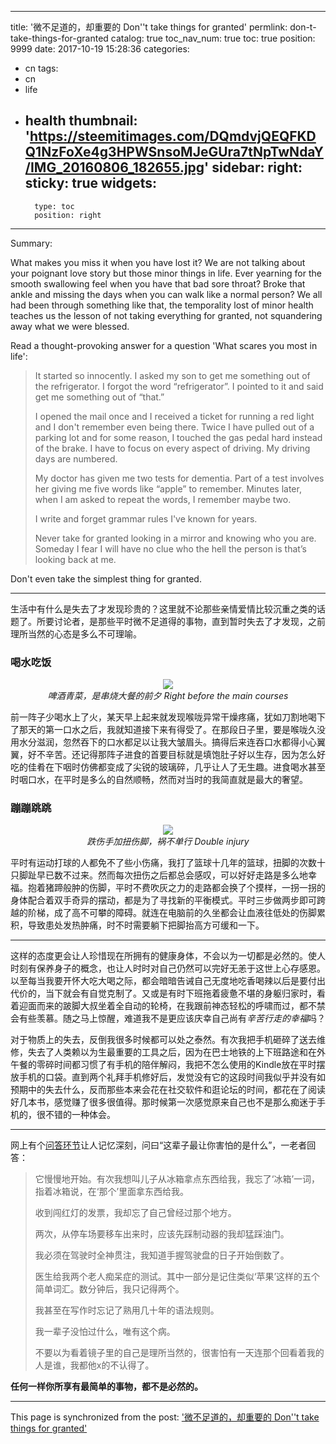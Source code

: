 
---
title: '微不足道的，却重要的 Don''t take things for granted'
permlink: don-t-take-things-for-granted
catalog: true
toc_nav_num: true
toc: true
position: 9999
date: 2017-10-19 15:28:36
categories:
- cn
tags:
- cn
- life
- health
thumbnail: 'https://steemitimages.com/DQmdvjQEQFKDQ1NzFoXe4g3HPWSnsoMJeGUra7tNpTwNdaY/IMG_20160806_182655.jpg'
sidebar:
    right:
        sticky: true
widgets:
    -
        type: toc
        position: right
---


Summary:

What makes you miss it when you have lost it? We are not talking about your poignant love story but those minor things in life. Ever yearning for the smooth swallowing feel when you have that bad sore throat? Broke that ankle and missing the days when you can walk like a normal person? We all had been through something like that, the temporality lost of minor health teaches us the lesson of not taking everything for granted, not squandering away what we were blessed.

Read a thought-provoking answer for a question 'What scares you most in life':

> It started so innocently. I asked my son to get me something out of the refrigerator. I forgot the word “refrigerator”. I pointed to it and said get me something out of “that.”
>
> I opened the mail once and I received a ticket for running a red light and I don't remember even being there. Twice I have pulled out of a parking lot and for some reason, I touched the gas pedal hard instead of the brake. I have to focus on every aspect of driving. My driving days are numbered.
>
> My doctor has given me two tests for dementia. Part of a test involves her giving me five words like “apple” to remember. Minutes later, when I am asked to repeat the words, I remember maybe two. 
>
> I write and forget grammar rules I've known for years.
>
> Never take for granted looking in a mirror and knowing who you are. Someday I fear I will have no clue who the hell the person is that’s looking back at me.

Don't even take the simplest thing for granted.

------

生活中有什么是失去了才发现珍贵的？这里就不论那些亲情爱情比较沉重之类的话题了。所要讨论者，是那些平时微不足道得的事物，直到暂时失去了才发现，之前理所当然的心态是多么不可理喻。

### 喝水吃饭

<center><img src="https://steemitimages.com/DQmdvjQEQFKDQ1NzFoXe4g3HPWSnsoMJeGUra7tNpTwNdaY/IMG_20160806_182655.jpg" /><br/><em>啤酒青菜，是串烧大餐的前夕 Right before the main courses</em></center>

前一阵子少喝水上了火，某天早上起来就发现喉咙异常干燥疼痛，犹如刀割地喝下了那天的第一口水之后，我就知道接下来有得受了。在那段日子里，要是喉咙久没用水分滋润，忽然吞下的口水都足以让我大皱眉头。搞得后来连吞口水都得小心翼翼，好不辛苦。还记得那阵子进食的首要目标就是填饱肚子好以生存，因为怎么好吃的佳肴在下咽时仿佛都变成了尖锐的玻璃碎，几乎让人了无生趣。进食喝水甚至时咽口水，在平时是多么的自然顺畅，然而对当时的我简直就是最大的奢望。

### 蹦蹦跳跳

<center><img src="https://steemitimages.com/DQmQLLNKETRfxPXLoP7QFMifrmHwStiexp5i1QvimC3THRv/IMG_0041.JPG" /><br/><em>跌伤手加扭伤脚，祸不单行
 Double injury</em></center>

平时有运动打球的人都免不了些小伤痛，我打了篮球十几年的篮球，扭脚的次数十只脚趾早已数不过来。然而每次扭伤之后都总会感叹，可以好好走路是多么地幸福。抱着猪蹄般肿的伤脚，平时不费吹灰之力的走路都会换了个摸样，一拐一拐的身体配合着双手奇异的摆动，都是为了寻找新的平衡模式。平时三步做两步即可跨越的阶梯，成了高不可攀的障碍。就连在电脑前的久坐都会让血液往低处的伤脚累积，导致患处发热肿痛，时不时需要躺下把脚抬高方可缓和一下。

------

这样的态度更会让人珍惜现在所拥有的健康身体，不会以为一切都是必然的。使人时刻有保养身子的概念，也让人时时对自己仍然可以完好无恙于这世上心存感恩。以至每当我要开怀大吃大喝之际，都会暗暗告诫自己无度地吃香喝辣以后是要付出代价的，当下就会有自觉克制了。又或是有时下班拖着疲惫不堪的身躯归家时，看着迎面而来的跛脚大叔坐着全自动的轮椅，在我跟前神态轻松的呼啸而过，都不禁会有些羡慕。随之马上惊醒，难道我不是更应该庆幸自己尚有*辛苦行走的幸福*吗？

对于物质上的失去，反倒我很多时候都可以处之泰然。有次我把手机砸碎了送去维修，失去了人类赖以为生最重要的工具之后，因为在巴士地铁的上下班路途和在外午餐的零碎时间都习惯了有手机的陪伴解闷，我把不怎么使用的Kindle放在平时摆放手机的口袋。直到两个礼拜手机修好后，发觉没有它的这段时间我似乎并没有如预期中的失去什么，反而那些本来会花在社交软件和逛论坛的时间，都花在了阅读好几本书，感觉赚了很多很值得。那时候第一次感觉原来自己也不是那么痴迷于手机的，很不错的一种体会。

------

网上有个[问答环节](https://www.quora.com/What-scares-you-most-in-life/answer/Michael-Fitzjohn-1?srid=LcE8)让人记忆深刻，问曰“这辈子最让你害怕的是什么”，一老者回答：

> 它慢慢地开始。有次我想叫儿子从冰箱拿点东西给我，我忘了‘冰箱’一词，指着冰箱说，在‘那个’里面拿东西给我。
>
> 收到闯红灯的发票，我却忘了自己曾经过那个地方。
>
> 两次，从停车场要移车出来时，应该先踩制动器的我却猛踩油门。
>
> 我必须在驾驶时全神贯注，我知道手握驾驶盘的日子开始倒数了。
>
> 医生给我两个老人痴呆症的测试。其中一部分是记住类似‘苹果’这样的五个简单词汇。数分钟后，我只记得两个。
>
> 我甚至在写作时忘记了熟用几十年的语法规则。
>
> 我一辈子没怕过什么，唯有这个病。
>
> 不要以为看着镜子里的自己是理所当然的，很害怕有一天连那个回看着我的人是谁，我都他x的不认得了。

**任何一样你所享有最简单的事物，都不是必然的。**

- - -

This page is synchronized from the post: ['微不足道的，却重要的 Don''t take things for granted'](https://steemit.com/@fr3eze/don-t-take-things-for-granted)
